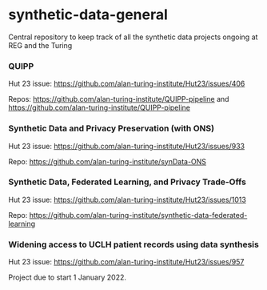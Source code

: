 # synthetic-data-general
Central repository to keep track of all the synthetic data projects ongoing at REG and the Turing

### QUIPP

Hut 23 issue: https://github.com/alan-turing-institute/Hut23/issues/406

Repos: https://github.com/alan-turing-institute/QUIPP-pipeline and
https://github.com/alan-turing-institute/QUIPP-pipeline


### Synthetic Data and Privacy Preservation (with ONS)

Hut 23 issue: https://github.com/alan-turing-institute/Hut23/issues/933

Repo:  https://github.com/alan-turing-institute/synData-ONS


### Synthetic Data, Federated Learning, and Privacy Trade-Offs 

Hut 23 issue: https://github.com/alan-turing-institute/Hut23/issues/1013

Repo: https://github.com/alan-turing-institute/synthetic-data-federated-learning


### Widening access to UCLH patient records using data synthesis

Hut 23 issue: https://github.com/alan-turing-institute/Hut23/issues/957

Project due to start 1 January 2022.
